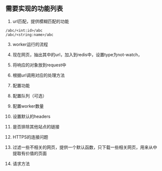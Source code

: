 ## 需要实现的功能列表

1. url匹配，提供模糊匹配的功能

```
/abc/<int:id>/abc
/abc/<string:name>/abc
```

3. worker运行的流程
  1. 现在网页，抽出其中的url，加入到redis中，设置type为not-watch，
  2. 将响应的对象放到request中
  3. 根据url调用对应的处理方法

4. 配置功能
  1. 配置队列（可选）
  2. 配置worker数量
  3. 设置默认的headers
  4. 是否排除其他站点的链接

5. HTTPS的连接问题

6. 过滤一些不相关的网页，提供一个默认函数，只下载一些相关网页，用来从中提取有价值的页面

7. 请求方法
